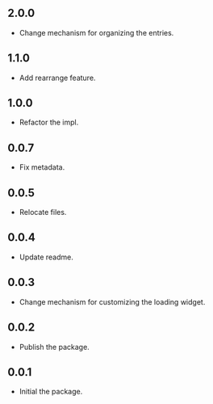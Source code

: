 ## 2.0.0

* Change mechanism for organizing the entries.

## 1.1.0 

* Add rearrange feature.

## 1.0.0 

* Refactor the impl.

## 0.0.7 

* Fix metadata.

## 0.0.5 

* Relocate files.

## 0.0.4 

* Update readme.

## 0.0.3 

* Change mechanism for customizing the loading widget.

## 0.0.2

* Publish the package.

## 0.0.1

* Initial the package.







